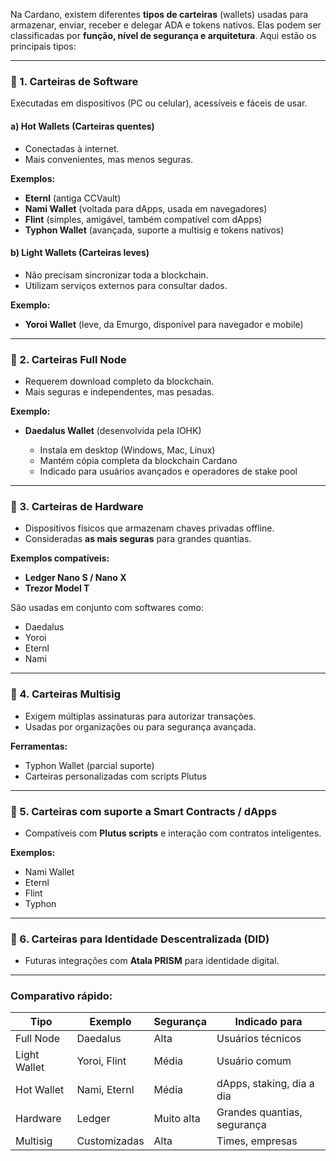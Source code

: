 Na Cardano, existem diferentes **tipos de carteiras** (wallets) usadas para armazenar, enviar, receber e delegar ADA e tokens nativos. Elas podem ser classificadas por **função, nível de segurança e arquitetura**. Aqui estão os principais tipos:

---

### 🧩 1. **Carteiras de Software**

Executadas em dispositivos (PC ou celular), acessíveis e fáceis de usar.

#### a) **Hot Wallets (Carteiras quentes)**

* Conectadas à internet.
* Mais convenientes, mas menos seguras.

**Exemplos:**

* **Eternl** (antiga CCVault)
* **Nami Wallet** (voltada para dApps, usada em navegadores)
* **Flint** (simples, amigável, também compatível com dApps)
* **Typhon Wallet** (avançada, suporte a multisig e tokens nativos)

#### b) **Light Wallets (Carteiras leves)**

* Não precisam sincronizar toda a blockchain.
* Utilizam serviços externos para consultar dados.

**Exemplo:**

* **Yoroi Wallet** (leve, da Emurgo, disponível para navegador e mobile)

---

### 🧱 2. **Carteiras Full Node**

* Requerem download completo da blockchain.
* Mais seguras e independentes, mas pesadas.

**Exemplo:**

* **Daedalus Wallet** (desenvolvida pela IOHK)

  * Instala em desktop (Windows, Mac, Linux)
  * Mantém cópia completa da blockchain Cardano
  * Indicado para usuários avançados e operadores de stake pool

---

### 🔐 3. **Carteiras de Hardware**

* Dispositivos físicos que armazenam chaves privadas offline.
* Consideradas **as mais seguras** para grandes quantias.

**Exemplos compatíveis:**

* **Ledger Nano S / Nano X**
* **Trezor Model T**

São usadas em conjunto com softwares como:

* Daedalus
* Yoroi
* Eternl
* Nami

---

### 🧾 4. **Carteiras Multisig**

* Exigem múltiplas assinaturas para autorizar transações.
* Usadas por organizações ou para segurança avançada.

**Ferramentas:**

* Typhon Wallet (parcial suporte)
* Carteiras personalizadas com scripts Plutus

---

### 🧬 5. **Carteiras com suporte a Smart Contracts / dApps**

* Compatíveis com **Plutus scripts** e interação com contratos inteligentes.

**Exemplos:**

* Nami Wallet
* Eternl
* Flint
* Typhon

---

### 🪪 6. **Carteiras para Identidade Descentralizada (DID)**

* Futuras integrações com **Atala PRISM** para identidade digital.

---

### Comparativo rápido:

| Tipo         | Exemplo      | Segurança  | Indicado para               |
| ------------ | ------------ | ---------- | --------------------------- |
| Full Node    | Daedalus     | Alta       | Usuários técnicos           |
| Light Wallet | Yoroi, Flint | Média      | Usuário comum               |
| Hot Wallet   | Nami, Eternl | Média      | dApps, staking, dia a dia   |
| Hardware     | Ledger       | Muito alta | Grandes quantias, segurança |
| Multisig     | Customizadas | Alta       | Times, empresas             |

